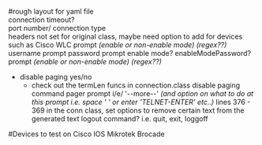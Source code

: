 #rough layout for yaml file <br />
connection timeout? <br />
port number/ connection type <br />
headers not set for original class, maybe need option to add for devices such as Cisco WLC
prompt _(enable or non-enable mode) (regex??)_
username prompt
password prompt
enable mode?
enableModePassword?
prompt _(enable or non-enable mode) (regex??)_
* disable paging yes/no 
  * check out the termLen funcs in connection.class
disable paging command
pager prompt i/e/ '--more--' _(and option on what to do at this prompt i.e. space ' '  or enter 'TELNET-ENTER' etc..)_
lines 376 - 369 in the conn class, set options to remove certain text from the generated text
logout command? i.e. quit, exit, loggoff


#Devices to test on
Cisco IOS
Mikrotek
Brocade
